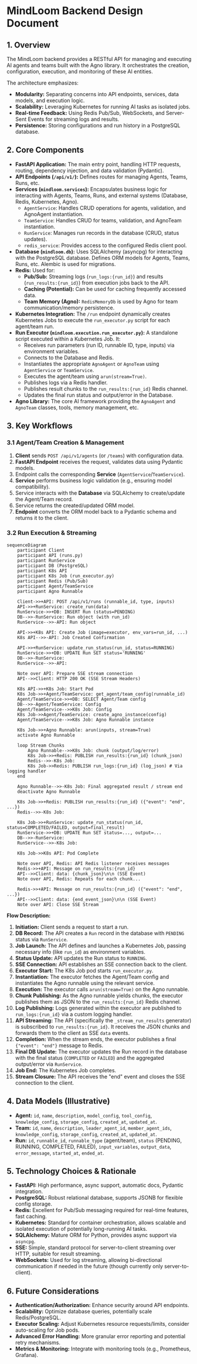 # MindLoom Backend Design Document

## 1. Overview

The MindLoom backend provides a RESTful API for managing and executing AI agents and teams built with the Agno library. It orchestrates the creation, configuration, execution, and monitoring of these AI entities.

The architecture emphasizes:
*   **Modularity:** Separating concerns into API endpoints, services, data models, and execution logic.
*   **Scalability:** Leveraging Kubernetes for running AI tasks as isolated jobs.
*   **Real-time Feedback:** Using Redis Pub/Sub, WebSockets, and Server-Sent Events for streaming logs and results.
*   **Persistence:** Storing configurations and run history in a PostgreSQL database.

## 2. Core Components

*   **FastAPI Application:** The main entry point, handling HTTP requests, routing, dependency injection, and data validation (Pydantic).
*   **API Endpoints (`/api/v1/`):** Defines routes for managing Agents, Teams, Runs, etc.
*   **Services (`mindloom.services`):** Encapsulates business logic for interacting with Agents, Teams, Runs, and external systems (Database, Redis, Kubernetes, Agno).
    *   `AgentService`: Handles CRUD operations for agents, validation, and AgnoAgent instantiation.
    *   `TeamService`: Handles CRUD for teams, validation, and AgnoTeam instantiation.
    *   `RunService`: Manages run records in the database (CRUD, status updates).
    *   `redis_service`: Provides access to the configured Redis client pool.
*   **Database (`mindloom.db`):** Uses SQLAlchemy (asyncpg) for interacting with the PostgreSQL database. Defines ORM models for Agents, Teams, Runs, etc. Alembic is used for migrations.
*   **Redis:** Used for:
    *   **Pub/Sub:** Streaming logs (`run_logs:{run_id}`) and results (`run_results:{run_id}`) from execution jobs back to the API.
    *   **Caching (Potential):** Can be used for caching frequently accessed data.
    *   **Team Memory (Agno):** `RedisMemoryDb` is used by Agno for team communication/memory persistence.
*   **Kubernetes Integration:** The `/run` endpoint dynamically creates Kubernetes Jobs to execute the `run_executor.py` script for each agent/team run.
*   **Run Executor (`mindloom.execution.run_executor.py`):** A standalone script executed within a Kubernetes Job. It:
    *   Receives run parameters (run ID, runnable ID, type, inputs) via environment variables.
    *   Connects to the Database and Redis.
    *   Instantiates the appropriate `AgnoAgent` or `AgnoTeam` using `AgentService` or `TeamService`.
    *   Executes the agent/team using `arun(stream=True)`.
    *   Publishes logs via a Redis handler.
    *   Publishes result chunks to the `run_results:{run_id}` Redis channel.
    *   Updates the final run status and output/error in the Database.
*   **Agno Library:** The core AI framework providing the `AgnoAgent` and `AgnoTeam` classes, tools, memory management, etc.

## 3. Key Workflows

### 3.1 Agent/Team Creation & Management

1.  **Client** sends `POST /api/v1/agents` (or `/teams`) with configuration data.
2.  **FastAPI Endpoint** receives the request, validates data using Pydantic models.
3.  Endpoint calls the corresponding **Service** (`AgentService`/`TeamService`).
4.  **Service** performs business logic validation (e.g., ensuring model compatibility).
5.  Service interacts with the **Database** via SQLAlchemy to create/update the Agent/Team record.
6.  Service returns the created/updated ORM model.
7.  **Endpoint** converts the ORM model back to a Pydantic schema and returns it to the client.

### 3.2 Run Execution & Streaming

```mermaid
sequenceDiagram
    participant Client
    participant API (runs.py)
    participant RunService
    participant DB (PostgreSQL)
    participant K8s API
    participant K8s Job (run_executor.py)
    participant Redis (Pub/Sub)
    participant Agent/TeamService
    participant Agno Runnable

    Client->>+API: POST /api/v1/runs (runnable_id, type, inputs)
    API->>+RunService: create_run(data)
    RunService->>+DB: INSERT Run (status=PENDING)
    DB-->>-RunService: Run object (with run_id)
    RunService-->>-API: Run object

    API->>+K8s API: Create Job (image=executor, env_vars=run_id, ...)
    K8s API-->>-API: Job Created Confirmation

    API->>+RunService: update_run_status(run_id, status=RUNNING)
    RunService->>+DB: UPDATE Run SET status='RUNNING'
    DB-->>-RunService: 
    RunService-->>-API: 

    Note over API: Prepare SSE stream connection
    API-->>Client: HTTP 200 OK (SSE Stream Headers)

    K8s API->>+K8s Job: Start Pod
    K8s Job->>+Agent/TeamService: get_agent/team_config(runnable_id)
    Agent/TeamService->>+DB: SELECT Agent/Team config
    DB-->>-Agent/TeamService: Config
    Agent/TeamService-->>K8s Job: Config
    K8s Job->>Agent/TeamService: create_agno_instance(config)
    Agent/TeamService-->>K8s Job: Agno Runnable instance

    K8s Job->>+Agno Runnable: arun(inputs, stream=True)
    activate Agno Runnable

    loop Stream Chunks
        Agno Runnable-->>K8s Job: chunk (output/log/error)
        K8s Job->>+Redis: PUBLISH run_results:{run_id} (chunk_json)
        Redis-->>-K8s Job: 
        K8s Job->>Redis: PUBLISH run_logs:{run_id} (log_json) # Via logging handler
    end

    Agno Runnable-->>-K8s Job: Final aggregated result / stream end
    deactivate Agno Runnable

    K8s Job->>+Redis: PUBLISH run_results:{run_id} ({"event": "end", ...})
    Redis-->>-K8s Job: 

    K8s Job->>+RunService: update_run_status(run_id, status=COMPLETED/FAILED, output=final_result)
    RunService->>+DB: UPDATE Run SET status=..., output=...
    DB-->>-RunService:
    RunService-->>-K8s Job:

    K8s Job->>K8s API: Pod Complete

    Note over API, Redis: API Redis listener receives messages
    Redis->>+API: Message on run_results:{run_id}
    API-->>Client: data: {chunk_json}\n\n (SSE Event)
    Note over API, Redis: Repeats for each chunk...

    Redis->>+API: Message on run_results:{run_id} ({"event": "end", ...})
    API-->>Client: data: {end_event_json}\n\n (SSE Event)
    Note over API: Close SSE Stream

```

**Flow Description:**

1.  **Initiation:** Client sends a request to start a run.
2.  **DB Record:** The API creates a `Run` record in the database with `PENDING` status via `RunService`.
3.  **Job Launch:** The API defines and launches a Kubernetes Job, passing necessary info (like `run_id`) as environment variables.
4.  **Status Update:** API updates the Run status to `RUNNING`.
5.  **SSE Connection:** API establishes an SSE connection back to the client.
6.  **Executor Start:** The K8s Job pod starts `run_executor.py`.
7.  **Instantiation:** The executor fetches the Agent/Team config and instantiates the Agno runnable using the relevant service.
8.  **Execution:** The executor calls `arun(stream=True)` on the Agno runnable.
9.  **Chunk Publishing:** As the Agno runnable yields chunks, the executor publishes them as JSON to the `run_results:{run_id}` Redis channel.
10. **Log Publishing:** Logs generated within the executor are published to `run_logs:{run_id}` via a custom logging handler.
11. **API Streaming:** The API (specifically the `_stream_run_results` generator) is subscribed to `run_results:{run_id}`. It receives the JSON chunks and forwards them to the client as SSE `data` events.
12. **Completion:** When the stream ends, the executor publishes a final `{"event": "end"}` message to Redis.
13. **Final DB Update:** The executor updates the Run record in the database with the final status (`COMPLETED` or `FAILED`) and the aggregated output/error via `RunService`.
14. **Job End:** The Kubernetes Job completes.
15. **Stream Closure:** The API receives the "end" event and closes the SSE connection to the client.

## 4. Data Models (Illustrative)

*   **Agent:** `id`, `name`, `description`, `model_config`, `tool_config`, `knowledge_config`, `storage_config`, `created_at`, `updated_at`.
*   **Team:** `id`, `name`, `description`, `leader_agent_id`, `member_agent_ids`, `knowledge_config`, `storage_config`, `created_at`, `updated_at`.
*   **Run:** `id`, `runnable_id`, `runnable_type` (agent/team), `status` (PENDING, RUNNING, COMPLETED, FAILED), `input_variables`, `output_data`, `error_message`, `started_at`, `ended_at`.

## 5. Technology Choices & Rationale

*   **FastAPI:** High performance, async support, automatic docs, Pydantic integration.
*   **PostgreSQL:** Robust relational database, supports JSONB for flexible config storage.
*   **Redis:** Excellent for Pub/Sub messaging required for real-time features, fast caching.
*   **Kubernetes:** Standard for container orchestration, allows scalable and isolated execution of potentially long-running AI tasks.
*   **SQLAlchemy:** Mature ORM for Python, provides async support via `asyncpg`.
*   **SSE:** Simple, standard protocol for server-to-client streaming over HTTP, suitable for result streaming.
*   **WebSockets:** Used for log streaming, allowing bi-directional communication if needed in the future (though currently only server-to-client).

## 6. Future Considerations

*   **Authentication/Authorization:** Enhance security around API endpoints.
*   **Scalability:** Optimize database queries, potentially scale Redis/PostgreSQL.
*   **Executor Scaling:** Adjust Kubernetes resource requests/limits, consider auto-scaling for Job pods.
*   **Advanced Error Handling:** More granular error reporting and potential retry mechanisms.
*   **Metrics & Monitoring:** Integrate with monitoring tools (e.g., Prometheus, Grafana).
